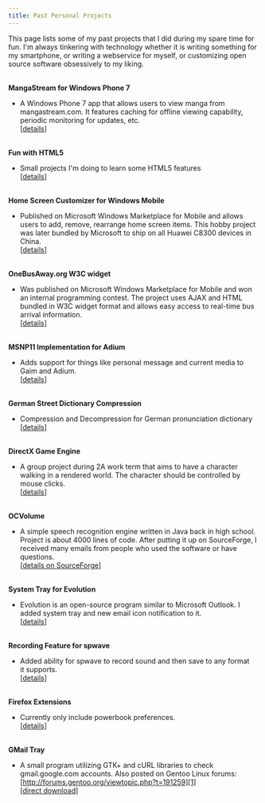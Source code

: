 ```yaml
---
title: Past Personal Projects
---
```

This page lists some of my past projects that I did during my spare time for
fun. I'm always tinkering with technology whether it is writing something for
my smartphone, or writing a webservice for myself, or customizing open source
software obsessively to my liking.

&nbsp;  
**MangaStream for Windows Phone 7**

- A Windows Phone 7 app that allows users to view manga from mangastream.com.
  It features caching for offline viewing capability, periodic monitoring for
  updates, etc.  
  [[details](/mangastream-for-windows-phone-7/)]

&nbsp;  
**Fun with HTML5**

- Small projects I'm doing to learn some HTML5 features  
  [[details](/html5prj/)]

&nbsp;  
**Home Screen Customizer for Windows Mobile**

- Published on Microsoft Windows Marketplace for Mobile and allows users to
  add, remove, rearrange home screen items. This hobby project was later
  bundled by Microsoft to ship on all Huawei C8300 devices in China.  
  [[details](/home-screen-customizer-for-windows-mobile/)]

&nbsp;  
**OneBusAway.org W3C widget**

- Was published on Microsoft Windows Marketplace for Mobile and won an internal
  programming contest. The project uses AJAX and HTML bundled in W3C widget
  format and allows easy access to real-time bus arrival information.  
  [[details](/onebusaway-org-w3c-widget/)]

&nbsp;  
**MSNP11 Implementation for Adium**

- Adds support for things like personal message and current media to Gaim and
  Adium.  
  [[details](/msnp11-implementation-for-adium/)]

&nbsp;  
**German Street Dictionary Compression**

- Compression and Decompression for German pronunciation dictionary  
  [[details](/german-street-dictionary-compression/)]

&nbsp;  
**DirectX Game Engine**

- A group project during 2A work term that aims to have a character walking in
  a rendered world. The character should be controlled by mouse clicks.  
  [[details](/directx-game-engine/)]

&nbsp;  
**OCVolume**

- A simple speech recognition engine written in Java back in high school.
  Project is about 4000 lines of code. After putting it up on SourceForge, I
  received many emails from people who used the software or have questions.  
  [[details on SourceForge](http://ocvolume.sf.net/)]

&nbsp;  
**System Tray for Evolution**

- Evolution is an open-source program similar to Microsoft Outlook. I added
  system tray and new email icon notification to it.  
  [[details](/system-tray-for-evolution/)]

&nbsp;  
**Recording Feature for spwave**

- Added ability for spwave to record sound and then save to any format
  it supports.  
  [[details](/recording-feature-for-spwave/)]

&nbsp;  
**Firefox Extensions**

- Currently only include powerbook preferences.  
  [[details](/firefox-extensions/)]

&nbsp;  
**GMail Tray**

- A small program utilizing GTK+ and cURL libraries to check gmail.google.com
  accounts. Also posted on Gentoo Linux forums:
  [http://forums.gentoo.org/viewtopic.php?t=191259][1]  
  [[direct download][2]]

  [1]: http://forums.gentoo.org/viewtopic.php?t=191259
  [2]: http://www.dannysu.com/wp-content/uploads/2011/03/gmailtray.tar.gz
